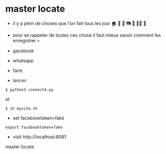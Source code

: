 # master locate
- il y a plein de choses que l'on fait tous les jour :house: :bicyclist: :iphone: :camera: :bowl_with_spoon: :running_woman: :sleeping_bed:
- pour se rappeler de toutes ces chose il faut mieux savoir comment les enregistrer :skull:
- gacebook
- whatsapp 

- faire 
- lancer:
```
$ python3 connect4.py
```
et
```
$ sh mysite.sh
```
- set facebooktoken=fake

```
export facebooktoken=fake

```
- visit http://localhost:8081



master locate
